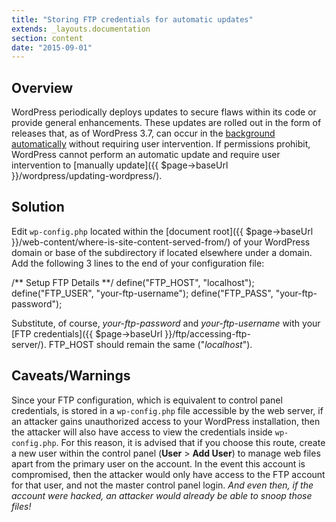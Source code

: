 ```yaml
---
title: "Storing FTP credentials for automatic updates"
extends: _layouts.documentation
section: content
date: "2015-09-01"
---
```


## Overview

WordPress periodically deploys updates to secure flaws within its code or provide general enhancements. These updates are rolled out in the form of releases that, as of WordPress 3.7, can occur in the [background automatically](https://codex.wordpress.org/Configuring_Automatic_Background_Updates) without requiring user intervention. If permissions prohibit, WordPress cannot perform an automatic update and require user intervention to [manually update]({{ $page->baseUrl }}/wordpress/updating-wordpress/).

## Solution

Edit `wp-config.php` located within the [document root]({{ $page->baseUrl }}/web-content/where-is-site-content-served-from/) of your WordPress domain or base of the subdirectory if located elsewhere under a domain. Add the following 3 lines to the end of your configuration file:

/\*\* Setup FTP Details \*\*/
define("FTP\_HOST", "localhost");
define("FTP\_USER", "your-ftp-username");
define("FTP\_PASS", "your-ftp-password");

Substitute, of course, _your-ftp-password_ and _your-ftp-username_ with your [FTP credentials]({{ $page->baseUrl }}/ftp/accessing-ftp-server/). FTP\_HOST should remain the same ("_localhost_").

## Caveats/Warnings

Since your FTP configuration, which is equivalent to control panel credentials, is stored in a `wp-config.php` file accessible by the web server, if an attacker gains unauthorized access to your WordPress installation, then the attacker will also have access to view the credentials inside `wp-config.php`. For this reason, it is advised that if you choose this route, create a new user within the control panel (**User** > **Add User**) to manage web files apart from the primary user on the account. In the event this account is compromised, then the attacker would only have access to the FTP account for that user, and not the master control panel login. _And even then, if the account were hacked, an attacker would already be able to snoop those files!_
